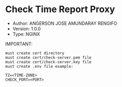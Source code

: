 # Check Time Report Proxy

- Author: ANGERSON JOSE AMUNDARAY RENGIFO
- Version: 1.0.0
- Type: NGINX

IMPORTANT:
```
must create cert directory
must create cert/check-server.pem file
must create cert/check-server.key file
must create .env file example:

TZ=<TIME-ZONE>
CHECK_PORT=<PORT>

```